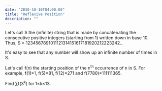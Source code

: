 ```yaml
---
date: "2010-10-10T04:00:00"
title: "Reflexive Position"
description: ""
---
```


<p>
Let's call S the (infinite) string that is made by concatenating the consecutive positive integers (starting from 1)  written down in base 10. 
Thus, S = 1234567891011121314151617181920212223242...
</p>
<p>
It's easy to see that any number will show up an infinite number of times in S.
</p>
<p>
Let's call f(n) the starting position of the n<sup>th</sup> occurrence of n in S. 
For example, f(1)=1, f(5)=81, f(12)=271 and f(7780)=111111365.
</p>
<p>
Find ∑f(3<sup>k</sup>) for 1≤k≤13.
</p>


